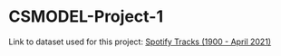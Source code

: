 # CSMODEL-Project-1

Link to dataset used for this project: [Spotify Tracks (1900 - April 2021)](https://drive.google.com/file/d/1MFYo4uKR3p2UbKGj43AjN-Ya6mb5v5Cm/view?usp=sharing)
